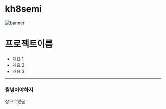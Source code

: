 # kh8semi
![banner](https://via.placeholder.com/1500)

# 프로젝트이름
* 개요 1
* 개요 2
* 개요 3

---
### 뭘넣어야하지
잘모르겠음
